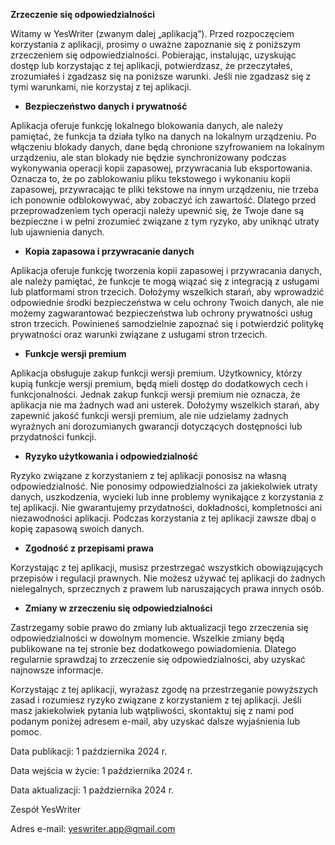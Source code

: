 **Zrzeczenie się odpowiedzialności**

Witamy w YesWriter (zwanym dalej „aplikacją”). Przed rozpoczęciem korzystania z aplikacji, prosimy o uważne zapoznanie się z poniższym zrzeczeniem się odpowiedzialności. Pobierając, instalując, uzyskując dostęp lub korzystając z tej aplikacji, potwierdzasz, że przeczytałeś, zrozumiałeś i zgadzasz się na poniższe warunki. Jeśli nie zgadzasz się z tymi warunkami, nie korzystaj z tej aplikacji.

- **Bezpieczeństwo danych i prywatność**

Aplikacja oferuje funkcję lokalnego blokowania danych, ale należy pamiętać, że funkcja ta działa tylko na danych na lokalnym urządzeniu. Po włączeniu blokady danych, dane będą chronione szyfrowaniem na lokalnym urządzeniu, ale stan blokady nie będzie synchronizowany podczas wykonywania operacji kopii zapasowej, przywracania lub eksportowania. Oznacza to, że po zablokowaniu pliku tekstowego i wykonaniu kopii zapasowej, przywracając te pliki tekstowe na innym urządzeniu, nie trzeba ich ponownie odblokowywać, aby zobaczyć ich zawartość. Dlatego przed przeprowadzeniem tych operacji należy upewnić się, że Twoje dane są bezpieczne i w pełni zrozumieć związane z tym ryzyko, aby uniknąć utraty lub ujawnienia danych.

- **Kopia zapasowa i przywracanie danych**

Aplikacja oferuje funkcję tworzenia kopii zapasowej i przywracania danych, ale należy pamiętać, że funkcje te mogą wiązać się z integracją z usługami lub platformami stron trzecich. Dołożymy wszelkich starań, aby wprowadzić odpowiednie środki bezpieczeństwa w celu ochrony Twoich danych, ale nie możemy zagwarantować bezpieczeństwa lub ochrony prywatności usług stron trzecich. Powinieneś samodzielnie zapoznać się i potwierdzić politykę prywatności oraz warunki związane z usługami stron trzecich.

- **Funkcje wersji premium**

Aplikacja obsługuje zakup funkcji wersji premium. Użytkownicy, którzy kupią funkcje wersji premium, będą mieli dostęp do dodatkowych cech i funkcjonalności. Jednak zakup funkcji wersji premium nie oznacza, że aplikacja nie ma żadnych wad ani usterek. Dołożymy wszelkich starań, aby zapewnić jakość funkcji wersji premium, ale nie udzielamy żadnych wyraźnych ani dorozumianych gwarancji dotyczących dostępności lub przydatności funkcji.

- **Ryzyko użytkowania i odpowiedzialność**

Ryzyko związane z korzystaniem z tej aplikacji ponosisz na własną odpowiedzialność. Nie ponosimy odpowiedzialności za jakiekolwiek utraty danych, uszkodzenia, wycieki lub inne problemy wynikające z korzystania z tej aplikacji. Nie gwarantujemy przydatności, dokładności, kompletności ani niezawodności aplikacji. Podczas korzystania z tej aplikacji zawsze dbaj o kopię zapasową swoich danych.

- **Zgodność z przepisami prawa**

Korzystając z tej aplikacji, musisz przestrzegać wszystkich obowiązujących przepisów i regulacji prawnych. Nie możesz używać tej aplikacji do żadnych nielegalnych, sprzecznych z prawem lub naruszających prawa innych osób.

- **Zmiany w zrzeczeniu się odpowiedzialności**

Zastrzegamy sobie prawo do zmiany lub aktualizacji tego zrzeczenia się odpowiedzialności w dowolnym momencie. Wszelkie zmiany będą publikowane na tej stronie bez dodatkowego powiadomienia. Dlatego regularnie sprawdzaj to zrzeczenie się odpowiedzialności, aby uzyskać najnowsze informacje.

Korzystając z tej aplikacji, wyrażasz zgodę na przestrzeganie powyższych zasad i rozumiesz ryzyko związane z korzystaniem z tej aplikacji. Jeśli masz jakiekolwiek pytania lub wątpliwości, skontaktuj się z nami pod podanym poniżej adresem e-mail, aby uzyskać dalsze wyjaśnienia lub pomoc.

Data publikacji: 1 października 2024 r.

Data wejścia w życie: 1 października 2024 r.

Data aktualizacji: 1 października 2024 r.

Zespół YesWriter

Adres e-mail: yeswriter.app@gmail.com